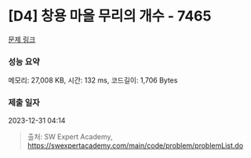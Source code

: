 # [D4] 창용 마을 무리의 개수 - 7465 

[문제 링크](https://swexpertacademy.com/main/code/problem/problemDetail.do?contestProbId=AWngfZVa9XwDFAQU) 

### 성능 요약

메모리: 27,008 KB, 시간: 132 ms, 코드길이: 1,706 Bytes

### 제출 일자

2023-12-31 04:14



> 출처: SW Expert Academy, https://swexpertacademy.com/main/code/problem/problemList.do